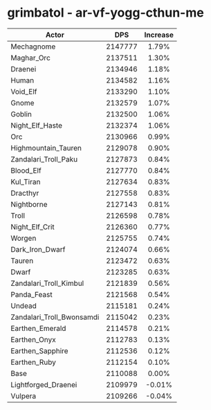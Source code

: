 # grimbatol - ar-vf-yogg-cthun-me
| Actor | DPS | Increase |
|---|:---:|:---:|
|Mechagnome|2147777|1.79%|
|Maghar_Orc|2137511|1.30%|
|Draenei|2134946|1.18%|
|Human|2134582|1.16%|
|Void_Elf|2133290|1.10%|
|Gnome|2132579|1.07%|
|Goblin|2132500|1.06%|
|Night_Elf_Haste|2132374|1.06%|
|Orc|2130966|0.99%|
|Highmountain_Tauren|2129078|0.90%|
|Zandalari_Troll_Paku|2127873|0.84%|
|Blood_Elf|2127770|0.84%|
|Kul_Tiran|2127634|0.83%|
|Dracthyr|2127558|0.83%|
|Nightborne|2127143|0.81%|
|Troll|2126598|0.78%|
|Night_Elf_Crit|2126360|0.77%|
|Worgen|2125755|0.74%|
|Dark_Iron_Dwarf|2124074|0.66%|
|Tauren|2123472|0.63%|
|Dwarf|2123285|0.63%|
|Zandalari_Troll_Kimbul|2121839|0.56%|
|Panda_Feast|2121568|0.54%|
|Undead|2115181|0.24%|
|Zandalari_Troll_Bwonsamdi|2115042|0.23%|
|Earthen_Emerald|2114578|0.21%|
|Earthen_Onyx|2112783|0.13%|
|Earthen_Sapphire|2112536|0.12%|
|Earthen_Ruby|2112154|0.10%|
|Base|2110088|0.00%|
|Lightforged_Draenei|2109979|-0.01%|
|Vulpera|2109266|-0.04%|
